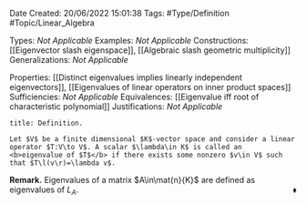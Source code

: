 <div class="topSpace"></div>

Date Created: 20/06/2022 15:01:38
Tags: #Type/Definition #Topic/Linear_Algebra

Types: <i>Not Applicable</i>
Examples: <i>Not Applicable</i>
Constructions: [[Eigenvector slash eigenspace]], [[Algebraic slash geometric multiplicity]]
Generalizations: <i>Not Applicable</i>

Properties: [[Distinct eigenvalues implies linearly independent eigenvectors]], [[Eigenvalues of linear operators on inner product spaces]]
Sufficiencies: <i>Not Applicable</i>
Equivalences: [[Eigenvalue iff root of characteristic polynomial]]
Justifications: <i>Not Applicable</i>

``` ad-Definition
title: Definition.

Let $V$ be a finite dimensional $K$-vector space and consider a linear operator $T:V\to V$. A scalar $\lambda\in K$ is called an <b>eigenvalue of $T$</b> if there exists some nonzero $v\in V$ such that $T\l(v\r)=\lambda v$.

```

<b>Remark.</b> Eigenvalues of a matrix $A\in\mat{n}{K}$ are defined as eigenvalues of $L_A$.<span style="float:right;">$\blacklozenge$</span>
